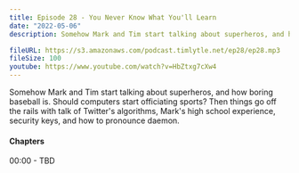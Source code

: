 ```yaml
---
title: Episode 28 - You Never Know What You'll Learn
date: "2022-05-06"
description: Somehow Mark and Tim start talking about superheros, and how boring baseball is. Should computers start officiating sports? Then things go off the rails with talk of Twitter's algorithms, Mark's high school experience, security keys, and how to pronounce daemon.

fileURL: https://s3.amazonaws.com/podcast.timlytle.net/ep28/ep28.mp3
fileSize: 100
youtube: https://www.youtube.com/watch?v=HbZtxg7cXw4
---
```


Somehow Mark and Tim start talking about superheros, and how boring baseball is. Should computers start officiating sports? Then things go off the rails with talk of Twitter's algorithms, Mark's high school experience, security keys, and how to pronounce daemon.   

#### Chapters

00:00 - TBD  
